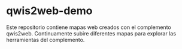 # qwis2web-demo
Este repositorio contiene mapas web creados con el complemento qwis2web. Continuamente subire diferentes mapas para explorar las herramientas del complemento.
